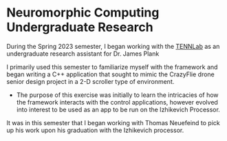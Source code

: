 # Neuromorphic Computing Undergraduate Research

During the Spring 2023 semester, I began working with the [TENNLab](https://neuromorphic.eecs.utk.edu/) as an undergraduate research assistant for Dr. James Plank

I primarily used this semester to familiarize myself with the framework and began writing a C++ application that sought to mimic the CrazyFlie drone senior design project in a 2-D scroller type of environment.
 - The purpose of this exercise was initially to learn the intricacies of how the framework interacts with the control applications, however evolved into interest to be used as an app to be run on the Izhikevich Processor.

It was in this semester that I began working with Thomas Neuefeind to pick up his work upon his graduation with the Izhikevich processor.
